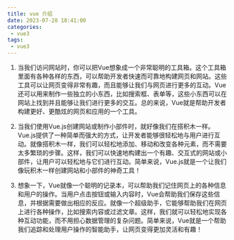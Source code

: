 ```yaml
---
title: vue 介绍
date: 2023-07-28 18:41:00
categories:
 - vue3
tags:
 - vue3
---
```


1. 当我们访问网站时，你可以把Vue想象成一个非常聪明的工具箱。这个工具箱里面有各种各样的东西，可以帮助开发者快速而可靠地构建网页和网站。这些工具可以让网页变得非常有趣，而且能够让我们与网页进行更多的互动。Vue还可以用来制作一些独立的小东西，比如搜索框、表单等，这些小东西可以在网站上找到并且能够让我们进行更多的交互。总的来说，Vue就是帮助开发者构建更好、更酷炫的网页和应用的一个工具。

2. 当我们使用Vue.js创建网站或制作小部件时，就好像我们在搭积木一样。Vue.js提供了一种简单而强大的方式，让开发者能够很轻松地与用户进行互动。就像搭积木一样，我们可以轻松地添加、移动和改变各种元素，而不需要太多繁琐的步骤。这样，我们可以快速地构建出一个有趣、交互式的网站或小部件，让用户可以轻松地与它们进行互动。简单来说，Vue.js就是一个让我们像玩积木一样创建网站和小部件的神奇工具！

3. 想象一下，Vue就像一个聪明的记录本，可以帮助我们记住网页上的各种信息和用户的操作。当用户点击按钮或输入内容时，Vue会帮助我们保存这些信息，并根据需要做出相应的反应。就像一个超级助手，它能够帮助我们在网页上进行各种操作，比如搜索内容或过滤文章。这样，我们就可以轻松地实现各种互动功能，而不用担心数据管理的复杂问题。简单来说，Vue就是一个帮助我们追踪和处理用户操作的智能助手，让网页变得更加灵活和有趣！